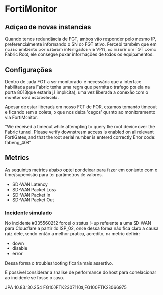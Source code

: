 # FortiMonitor


## Adição de novas instancias

Quando temos redundância de FGT, ambos vão responder pelo mesmo IP, preferencialmente informando o SN do FGT ativo.
Percebi também que em nosso ambiente por estarem interligados via VPN, ao inserir um FGT como Fabric Root, ele consegue puxar informações de todos os equipamentos.

## Configurações

Dentro de cada FGT a ser monitorado, é necessário que a interface habilitada para Fabric tenha uma regra que permita
o trafego por ela na porta 8013(que estaria já implícita), uma vez liberada a conexão com o monitor será estabelecida.

Apesar de estar liberada em nosso FGT de FOR, estamos tomando timeout e ficando sem a coleta, o que nos deixa 'cegos' quanto ao monitoramento via FortiMonitor.

"We received a timeout while attempting to query the root device over the Fabric tunnel. Please verify downstream access is enabled on all relevant FortiGates, and that the root serial number is entered correctly
Error code: fabeng_408"




## Metrics

As seguintes metrics abaixo optei por deixar para fazer em conjunto com o time/supervisão para ter parâmetros de valores.

- SD-WAN Latency
- SD-WAN Packet Loss
- SD-WAN Packet In
- SD-WAN Packet Out


### Incidente simulado

 No incidente #335560252 forcei o status !=up referente a uma SD-WAN para Cloudflare a partir do ISP_02, onde dessa forma não fica claro a causa raiz dele, sendo então a melhor pratica, acredito, na metric definir:

- down
- disable
- error

Dessa forma o troubleshooting ficaria mais assertivo.

É possivel considerar a analise de performance do host para correlacionar ao incidente se fosse o caso.


JPA
10.83.130.254
FG100FTK23071109,FG100FTK23066975

